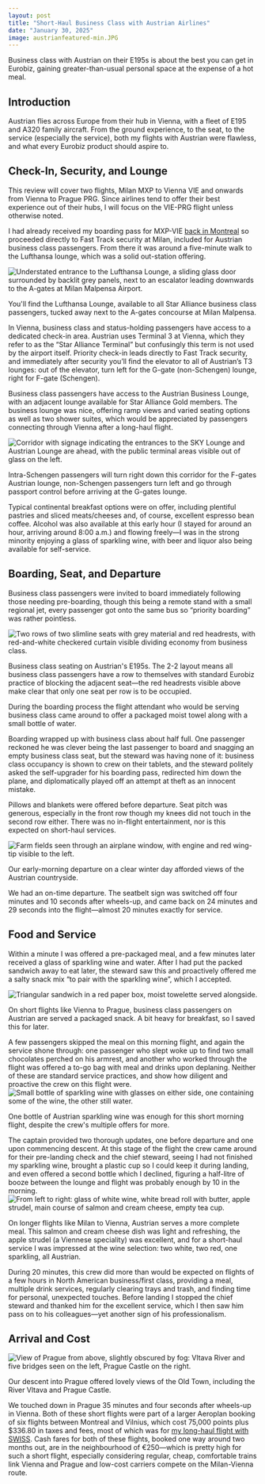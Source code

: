 ```yaml
--- 
layout: post
title: "Short-Haul Business Class with Austrian Airlines"
date: "January 30, 2025"
image: austrianfeatured-min.JPG
---
```


<p class="intro"><span class="dropcap">B</span>usiness class with Austrian on their E195s is about the best you can get in Eurobiz, gaining greater-than-usual personal space at the expense of a hot meal.</p>

## Introduction

Austrian flies across Europe from their hub in Vienna, with a fleet of E195 and A320 family aircraft.  From the ground experience, to the seat, to the service (especially the service), both my flights with Austrian were flawless, and what every Eurobiz product should aspire to.

## Check-In, Security, and Lounge

This review will cover two flights, Milan MXP to Vienna VIE and onwards from Vienna to Prague PRG.  Since airlines tend to offer their best experience out of their hubs, I will focus on the VIE-PRG flight unless otherwise noted.

I had already received my boarding pass for MXP-VIE <a href="https://ratherbeexploring.github.io/blog/business-class-on-the-swiss-a330-montreal-to-zurich/" target="_blank" rel="noopener noreferrer">back in Montreal</a> so proceeded directly to Fast Track security at Milan, included for Austrian business class passengers.  From there it was around a five-minute walk to the Lufthansa lounge, which was a solid out-station offering.
<div class="centered-block">
  <img src="/assets/img/austrian1-min.JPG" alt="Understated entrance to the Lufthansa Lounge, a sliding glass door surrounded by backlit grey panels, next to an escalator leading downwards to the A-gates at Milan Malpensa Airport.">
  <p>You'll find the Lufthansa Lounge, available to all Star Alliance business class passengers, tucked away next to the A-gates concourse at Milan Malpensa.</p>
</div>
In Vienna, business class and status-holding passengers have access to a dedicated check-in area.  Austrian uses Terminal 3 at Vienna, which they refer to as the “Star Alliance Terminal” but confusingly this term is not used by the airport itself.  Priority check-in leads directly to Fast Track security, and immediately after security you’ll find the elevator to all of Austrian’s T3 lounges: out of the elevator, turn left for the G-gate (non-Schengen) lounge, right for F-gate (Schengen).

Business class passengers have access to the Austrian Business Lounge, with an adjacent lounge available for Star Alliance Gold members.  The business lounge was nice, offering ramp views and varied seating options as well as two shower suites, which would be appreciated by passengers connecting through Vienna after a long-haul flight.
<div class="centered-block">
  <img src="/assets/img/austrian2-min.JPG" alt="Corridor with signage indicating the entrances to the SKY Lounge and Austrian Lounge are ahead, with the public terminal areas visible out of glass on the left.">
  <p>Intra-Schengen passengers will turn right down this corridor for the F-gates Austrian lounge, non-Schengen passengers turn left and go through passport control before arriving at the G-gates lounge.</p>
</div>
Typical continental breakfast options were on offer, including plentiful pastries and sliced meats/cheeses and, of course, excellent espresso bean coffee.  Alcohol was also available at this early hour (I stayed for around an hour, arriving around 8:00 a.m.) and flowing freely—I was in the strong minority enjoying a glass of sparkling wine, with beer and liquor also being available for self-service.

## Boarding, Seat, and Departure

Business class passengers were invited to board immediately following those needing pre-boarding, though this being a remote stand with a small regional jet, every passenger got onto the same bus so “priority boarding” was rather pointless.
<div class="centered-block">
  <img src="/assets/img/austrian3-min.JPG" alt="Two rows of two slimline seats with grey material and red headrests, with red-and-white checkered curtain visible dividing economy from business class.">
  <p>Business class seating on Austrian's E195s.  The 2-2 layout means all business class passengers have a row to themselves with standard Eurobiz practice of blocking the adjacent seat—the red headrests visible above make clear that only one seat per row is to be occupied.</p>
</div>
During the boarding process the flight attendant who would be serving business class came around to offer a packaged moist towel along with a small bottle of water. 

Boarding wrapped up with business class about half full.  One passenger reckoned he was clever being the last passenger to board and snagging an empty business class seat, but the steward was having none of it: business class occupancy is shown to crew on their tablets, and the steward politely asked the self-upgrader for his boarding pass, redirected him down the plane, and diplomatically played off an attempt at theft as an innocent mistake.

Pillows and blankets were offered before departure.  Seat pitch was generous, especially in the front row though my knees did not touch in the second row either.  There was no in-flight entertainment, nor is this expected on short-haul services.
<div class="centered-block">
  <img src="/assets/img/austrian4-min.JPG" alt="Farm fields seen through an airplane window, with engine and red wing-tip visible to the left.">
  <p>Our early-morning departure on a clear winter day afforded views of the Austrian countryside.</p>
</div>
We had an on-time departure.  The seatbelt sign was switched off four minutes and 10 seconds after wheels-up, and came back on 24 minutes and 29 seconds into the flight—almost 20 minutes exactly for service.

## Food and Service

Within a minute I was offered a pre-packaged meal, and a few minutes later received a glass of sparkling wine and water.  After I had put the packed sandwich away to eat later, the steward saw this and proactively offered me a salty snack mix “to pair with the sparkling wine”, which I accepted.
<div class="centered-block">
  <img src="/assets/img/austrian5-min.JPG" alt="Triangular sandwich in a red paper box, moist towelette served alongside.">
  <p>On short flights like Vienna to Prague, business class passengers on Austrian are served a packaged snack.  A bit heavy for breakfast, so I saved this for later.</p>
</div>
A few passengers skipped the meal on this morning flight, and again the service shone through: one passenger who slept woke up to find two small chocolates perched on his armrest, and another who worked through the flight was offered a to-go bag with meal and drinks upon deplaning.  Neither of these are standard service practices, and show how diligent and proactive the crew on this flight were.
<div class="centered-block">
  <img src="/assets/img/austrian6-min.JPG" alt="Small bottle of sparkling wine with glasses on either side, one containing some of the wine, the other still water.">
  <p>One bottle of Austrian sparkling wine was enough for this short morning flight, despite the crew's multiple offers for more.</p>
</div>
The captain provided two thorough updates, one before departure and one upon commencing descent.  At this stage of the flight the crew came around for their pre-landing check and the chief steward, seeing I had not finished my sparkling wine, brought a plastic cup so I could keep it during landing, and even offered a second bottle which I declined, figuring a half-litre of booze between the lounge and flight was probably enough by 10 in the morning.
<div class="centered-block">
  <img src="/assets/img/austrian7-min.JPG" alt="From left to right: glass of white wine, white bread roll with butter, apple strudel, main course of salmon and cream cheese, empty tea cup.">
  <p>On longer flights like Milan to Vienna, Austrian serves a more complete meal.  This salmon and cream cheese dish was light and refreshing, the apple strudel (a Viennese speciality) was excellent, and for a short-haul service I was impressed at the wine selection: two white, two red, one sparkling, all Austrian.</p>
</div>
During 20 minutes, this crew did more than would be expected on flights of a few hours in North American business/first class, providing a meal, multiple drink services, regularly clearing trays and trash, and finding time for personal, unexpected touches.  Before landing I stopped the chief steward and thanked him for the excellent service, which I then saw him pass on to his colleagues—yet another sign of his professionalism.

## Arrival and Cost

<div class="centered-block">
  <img src="/assets/img/austrian8-min.JPG" alt="View of Prague from above, slightly obscured by fog: Vltava River and five bridges seen on the left, Prague Castle on the right.">
  <p>Our descent into Prague offered lovely views of the Old Town, including the River Vltava and Prague Castle.</p>
</div>
We touched down in Prague 35 minutes and four seconds after wheels-up in Vienna.  Both of these short flights were part of a larger Aeroplan booking of six flights between Montreal and Vilnius, which cost 75,000 points plus $336.80 in taxes and fees, most of which was for <a href="https://ratherbeexploring.github.io/blog/business-class-on-the-swiss-a330-montreal-to-zurich/" target="_blank" rel="noopener noreferrer">my long-haul flight with SWISS</a>.  Cash fares for both of these flights, booked one way around two months out, are in the neighbourhood of €250—which is pretty high for such a short flight, especially considering regular, cheap, comfortable trains link Vienna and Prague and low-cost carriers compete on the Milan-Vienna route.
